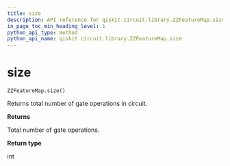 ```yaml
---
title: size
description: API reference for qiskit.circuit.library.ZZFeatureMap.size
in_page_toc_min_heading_level: 1
python_api_type: method
python_api_name: qiskit.circuit.library.ZZFeatureMap.size
---
```


# size

<span id="qiskit.circuit.library.ZZFeatureMap.size" />

`ZZFeatureMap.size()`

Returns total number of gate operations in circuit.

**Returns**

Total number of gate operations.

**Return type**

int


